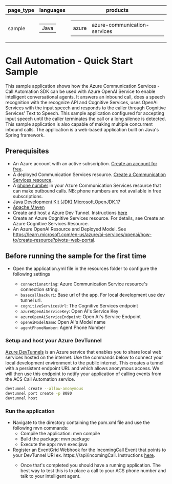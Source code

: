 |page_type| languages                             |products
|---|---------------------------------------|---|
|sample| <table><tr><td>Java</tr></td></table> |<table><tr><td>azure</td><td>azure-communication-services</td></tr></table>|

# Call Automation - Quick Start Sample

This sample application shows how the Azure Communication Services  - Call Automation SDK can be used with Azure OpenAI Service to enable intelligent conversational agents. 
It answers an inbound call, does a speech recognition with the recognize API and Cognitive Services, uses OpenAi Services with the input speech and responds to the caller through Cognitive Services' Text to Speech. 
This sample application configured for accepting input speech until the caller terminates the call or a long silence is detected.
This sample application is also capable of making multiple concurrent inbound calls. The application is a web-based application built on Java's Spring framework.


## Prerequisites

- An Azure account with an active subscription. [Create an account for free](https://azure.microsoft.com/free/?WT.mc_id=A261C142F). 
- A deployed Communication Services resource. [Create a Communication Services resource](https://docs.microsoft.com/azure/communication-services/quickstarts/create-communication-resource).
- A [phone number](https://learn.microsoft.com/en-us/azure/communication-services/quickstarts/telephony/get-phone-number) in your Azure Communication Services resource that can make outbound calls. NB: phone numbers are not available in free subscriptions.
- [Java Development Kit (JDK) Microsoft.OpenJDK.17](https://learn.microsoft.com/en-us/java/openjdk/download)
- [Apache Maven](https://maven.apache.org/download.cgi)
- Create and host a Azure Dev Tunnel. Instructions [here](https://learn.microsoft.com/en-us/azure/developer/dev-tunnels/get-started)
- Create an Azure Cognitive Services resource. For details, see Create an Azure Cognitive Services Resource.
- An Azure OpenAI Resource and Deployed Model. See https://learn.microsoft.com/en-us/azure/ai-services/openai/how-to/create-resource?pivots=web-portal.

## Before running the sample for the first time

- Open the application.yml file in the resources folder to configure the following settings

    - `connectionstring`: Azure Communication Service resource's connection string.
    - `basecallbackuri`: Base url of the app. For local development use dev tunnel url.
    - `cognitiveServicesUrl`: The Cognitive Services endpoint
    - `azureOpenAiServiceKey`: Open AI's Service Key
    - `azureOpenAiServiceEndpoint`: Open AI's Service Endpoint
    - `openAiModelName`: Open AI's Model name
    - `agentPhoneNumber`: Agent Phone Number


### Setup and host your Azure DevTunnel

[Azure DevTunnels](https://learn.microsoft.com/en-us/azure/developer/dev-tunnels/overview) is an Azure service that enables you to share local web services hosted on the internet. Use the commands below to connect your local development environment to the public internet. This creates a tunnel with a persistent endpoint URL and which allows anonymous access. We will then use this endpoint to notify your application of calling events from the ACS Call Automation service.

```bash
devtunnel create --allow-anonymous
devtunnel port create -p 8080
devtunnel host
```

### Run the application

- Navigate to the directory containing the pom.xml file and use the following mvn commands:
    - Compile the application: mvn compile
    - Build the package: mvn package
    - Execute the app: mvn exec:java
- Register an EventGrid Webhook for the IncomingCall Event that points to your DevTunnel URI ex. https://<devtunnelurl>/api/incomingCall. Instructions [here](https://learn.microsoft.com/en-us/azure/communication-services/concepts/call-automation/incoming-call-notification).
    - Once that's completed you should have a running application. The best way to test this is to place a call to your ACS phone number and talk to your intelligent agent.
